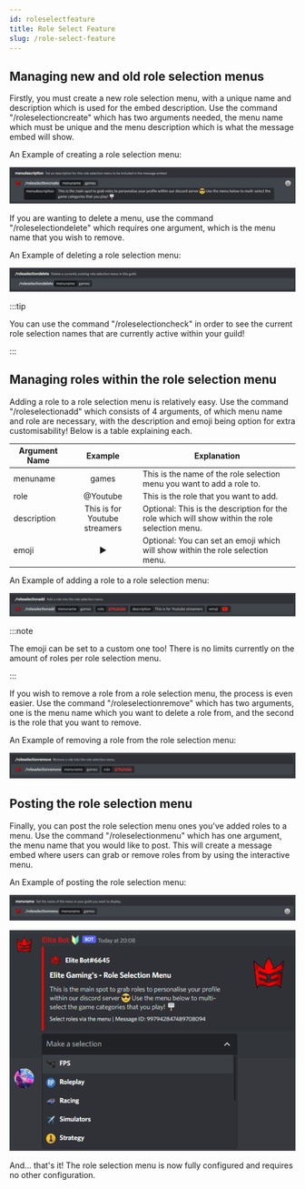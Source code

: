 ```yaml
---
id: roleselectfeature
title: Role Select Feature
slug: /role-select-feature
---
```


## Managing new and old role selection menus

Firstly, you must create a new role selection menu, with a unique name and description which is used for the embed description. Use the command "/roleselectioncreate" which has two arguments needed, the menu name which must be unique and the menu description which is what the message embed will show.

An Example of creating a role selection menu:

![img](../static/img/roleselectioncreate-example.png)

If you are wanting to delete a menu, use the command "/roleselectiondelete" which requires one argument, which is the menu name that you wish to remove.

An Example of deleting a role selection menu:

![img](../static/img/roleselectiondelete-example.png)

:::tip

You can use the command "/roleselectioncheck" in order to see the current role selection names that are currently active within your guild!

:::

## Managing roles within the role selection menu

Adding a role to a role selection menu is relatively easy. Use the command "/roleselectionadd" which consists of 4 arguments, of which menu name and role are necessary, with the description and emoji being option for extra customisability! Below is a table explaining each.

| Argument Name | Example | Explanation |
| ------------- | :-----------: | ----- |
| menuname | games | This is the name of the role selection menu you want to add a role to. |
| role | @Youtube | This is the role that you want to add. |
| description | This is for Youtube streamers | Optional: This is the description for the role which will show within the role selection menu. |
| emoji | ▶️ | Optional: You can set an emoji which will show within the role selection menu. |

An Example of adding a role to a role selection menu:

![img](../static/img/roleselectionadd-example.png)

:::note

The emoji can be set to a custom one too! There is no limits currently on the amount of roles per role selection menu.

:::

If you wish to remove a role from a role selection menu, the process is even easier. Use the command "/roleselectionremove" which has two arguments, one is the menu name which you want to delete a role from, and the second is the role that you want to remove.

An Example of removing a role from the role selection menu:

![img](../static/img/roleselectionremove-example.png)

## Posting the role selection menu

Finally, you can post the role selection menu ones you've added roles to a menu. Use the command "/roleselectionmenu" which has one argument, the menu name that you would like to post. This will create a message embed where users can grab or remove roles from by using the interactive menu.

An Example of posting the role selection menu:

![img](../static/img/roleselectionmenu-example.png)

![img](../static/img/roleselectionmenu-embed.png)

And... that's it! The role selection menu is now fully configured and requires no other configuration.